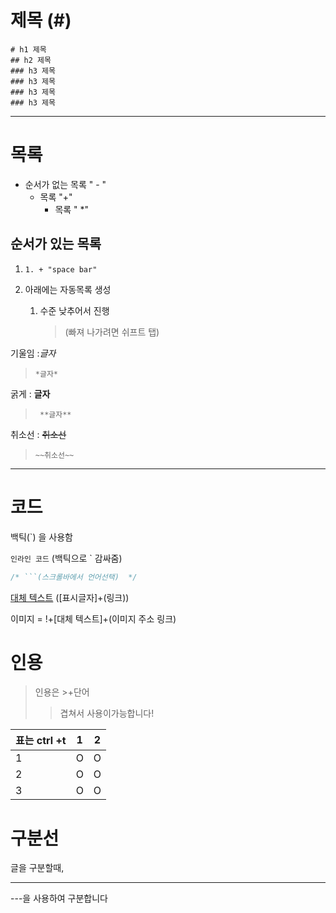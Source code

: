 # 제목 (#)

``` 
# h1 제목
## h2 제목
### h3 제목
### h3 제목
### h3 제목
### h3 제목
```



---

# 목록

- 순서가 없는 목록 " - "
  + 목록 "+"
    * 목록 " *"

## 순서가 있는 목록 

1. ```  
   1. + "space bar"

2. 아래에는 자동목록 생성

   1. 수준 낮추어서 진행

      > (빠져 나가려면 쉬프트 탭)

기울임 :*글자*  

>``` 
>*글자*
>```

굵게 : **글자** 

> ```
>  **글자**
> ```

취소선 : ~~취소선~~ 

> ```
> ~~취소선~~
> ```

---



# 코드

백틱(`) 을 사용함

`인라인 코드` (백틱으로 ` 감싸줌)

```java
/* ```(스크롤바에서 언어선택)  */
```

[대체 텍스트](https://naver.com) ([표시글자]+(링크))

이미지 =  !+[대체 텍스트]+(이미지 주소 링크)



# 인용

> 인용은 >+단어
>
> >겹쳐서 사용이가능합니다!

| 표는   ctrl +t |  1   |    2  |
| -------------- | ---- | ---- |
|        1        |    O  |   O   |
|        2       |    O  |    O  |
|        3        |   O   |  O    |



# 구분선

글을 구분할때,

---

---을 사용하여 구분합니다
